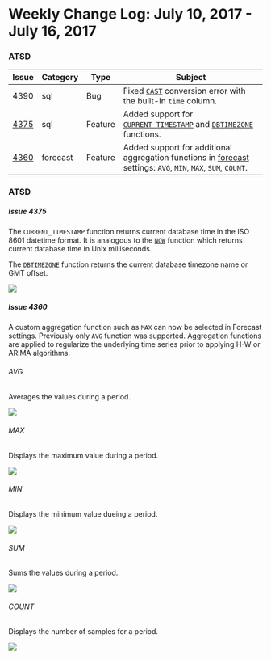Weekly Change Log: July 10, 2017 - July 16, 2017
==================================================

### ATSD

| Issue| Category    | Type    | Subject              |
|------|-------------|---------|----------------------| 
| 4390 | sql | Bug | Fixed [`CAST`](https://github.com/axibase/atsd/tree/master/api/sql#keywords) conversion error with the built-in `time` column. |
| [4375](#Issue-4375) | sql | Feature | Added support for [`CURRENT_TIMESTAMP`](https://github.com/axibase/atsd/tree/master/api/sql#current_timestamp) and [`DBTIMEZONE`](https://github.com/axibase/atsd/tree/master/api/sql#dbtimezone) functions. |
| [4360](#Issue-4360) | forecast | Feature | Added support for additional aggregation functions in [forecast](https://axibase.com/products/axibase-time-series-database/forecasts/) settings: `AVG`, `MIN`, `MAX`, `SUM`, `COUNT`.  |

### ATSD  

##### Issue 4375

The `CURRENT_TIMESTAMP` function returns current database time in the ISO 8601 datetime format. It is analogous to the [`NOW`](https://github.com/axibase/atsd/tree/master/api/sql#keywords)
function which returns current database time in Unix milliseconds.

The [`DBTIMEZONE`](https://github.com/axibase/atsd/tree/master/api/sql#dbtimezone) function returns the current database timezone name or GMT offset.

![](Images/4375.png)

##### Issue 4360

A custom aggregation function such as `MAX` can now be selected in Forecast settings. Previously only `AVG` function was supported. Aggregation functions are applied to regularize the underlying time series prior to applying H-W or ARIMA algorithms.

###### AVG

Averages the values during a period.

![](Images/4360.1.1.png)

###### MAX 

Displays the maximum value during a period.

![](Images/4360.2.png)

###### MIN

Displays the minimum value dueing a period.

![](Images/4360.3.png)

###### SUM

Sums the values during a period.

![](Images/4360.4.png)

###### COUNT 

Displays the number of samples for a period.

![](Images/4360.5.png)
